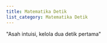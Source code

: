 ```yaml
---
title: Matematika Detik
list_category: Matematika Detik
---
```


"Asah intuisi, kelola dua detik pertama"